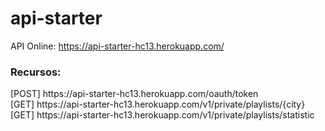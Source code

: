 # api-starter

API Online: https://api-starter-hc13.herokuapp.com/

<h3>Recursos:</h3>
  [POST] https://api-starter-hc13.herokuapp.com/oauth/token <br/>
  [GET]  https://api-starter-hc13.herokuapp.com/v1/private/playlists/{city} <br/>
  [GET]  https://api-starter-hc13.herokuapp.com/v1/private/playlists/statistic <br/>
  
  
